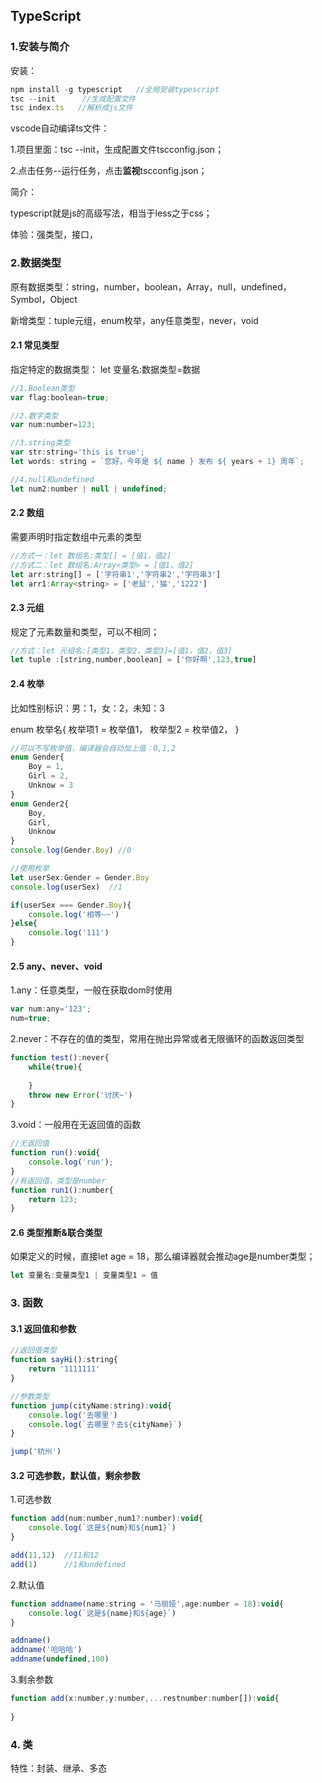## TypeScript

### 1.安装与简介

安装：

```js
npm install -g typescript	//全局安装typescript
tsc --init  	//生成配置文件
tsc index.ts   //解析成js文件
```

vscode自动编译ts文件：

1.项目里面：tsc --init，生成配置文件tscconfig.json；

2.点击任务--运行任务，点击**监视**tscconfig.json；



简介：

typescript就是js的高级写法，相当于less之于css；

体验：强类型，接口，



### 2.数据类型

原有数据类型：string，number，boolean，Array，null，undefined，Symbol，Object

新增类型：tuple元组，enum枚举，any任意类型，never，void

#### 2.1 常见类型

指定特定的数据类型：  let 变量名:数据类型=数据

```js
//1.Boolean类型
var flag:boolean=true;

//2.数字类型
var num:number=123;

//3.string类型
var str:string='this is true';
let words: string = `您好，今年是 ${ name } 发布 ${ years + 1} 周年`;

//4.null和undefined
let num2:number | null | undefined;
```

#### 2.2 数组

需要声明时指定数组中元素的类型

```js
//方式一：let 数组名:类型[] = [值1，值2]
//方式二：let 数组名:Array<类型> = [值1，值2]
let arr:string[] = ['字符串1','字符串2','字符串3']
let arr1:Array<string> = ['老鼠','猫','1222']
```

#### 2.3 元组

规定了元素数量和类型，可以不相同；

```js
//方式：let 元组名:[类型1，类型2，类型3]=[值1，值2，值3]
let tuple :[string,number,boolean] = ['你好啊',123,true]
```

#### 2.4 枚举

比如性别标识：男：1，女：2，未知：3

enum 枚举名{
    枚举项1 = 枚举值1，
    枚举型2 = 枚举值2，
}

```js
//可以不写枚举值，编译器会自动加上值：0,1,2
enum Gender{
    Boy = 1,
    Girl = 2,
    Unknow = 3
}
enum Gender2{
    Boy,
    Girl,
    Unknow
}
console.log(Gender.Boy) //0

//使用枚举
let userSex:Gender = Gender.Boy
console.log(userSex)  //1

if(userSex === Gender.Boy){
    console.log('相等~~')
}else{
    console.log('111')
}
```

#### 2.5 any、never、void

1.any：任意类型，一般在获取dom时使用

```js
var num:any='123';
num=true;
```

2.never：不存在的值的类型，常用在抛出异常或者无限循环的函数返回类型

```js
function test():never{
    while(true){
          
    }
    throw new Error('讨厌~')
}
```

3.void：一般用在无返回值的函数

```js
//无返回值
function run():void{
    console.log('run');
}
//有返回值，类型是number
function run1():number{
    return 123;
}
```

#### 2.6 类型推断&联合类型

如果定义的时候，直接let age = 18，那么编译器就会推动age是number类型；

```js
let 变量名:变量类型1 | 变量类型1 = 值
```

### 3. 函数

#### 3.1 返回值和参数

```js
//返回值类型
function sayHi():string{
    return '1111111'
}

//参数类型
function jump(cityName:string):void{
    console.log('去哪里')
    console.log(`去哪里？去${cityName}`)
}

jump('杭州')
```

#### 3.2 可选参数，默认值，剩余参数

1.可选参数

```js
function add(num:number,num1?:number):void{
    console.log(`这是${num}和${num1}`)
}

add(11,12)  //11和12
add(1)  	//1和undefined
```

2.默认值

```js
function addname(name:string = '马丽娅',age:number = 18):void{
    console.log(`这是${name}和${age}`)
}

addname()
addname('哈哈哈')
addname(undefined,100)
```

3.剩余参数

```js
function add(x:number,y:number,...restnumber:number[]):void{
    
}
```

### 4. 类

特性：封装、继承、多态

```js

```















